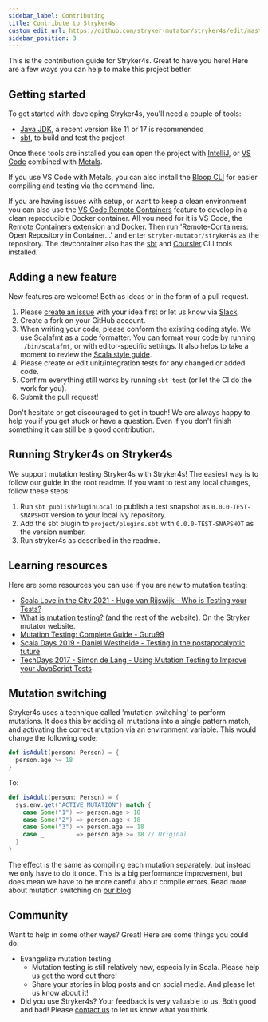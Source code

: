 ```yaml
---
sidebar_label: Contributing
title: Contribute to Stryker4s
custom_edit_url: https://github.com/stryker-mutator/stryker4s/edit/master/docs/contributing.md
sidebar_position: 3
---
```


This is the contribution guide for Stryker4s. Great to have you here! Here are a few ways you can help to make this project better.

## Getting started

To get started with developing Stryker4s, you'll need a couple of tools:

- [Java JDK](https://openjdk.java.net/), a recent version like 11 or 17 is recommended
- [sbt](https://www.scala-sbt.org/), to build and test the project

Once these tools are installed you can open the project with [IntelliJ](https://www.jetbrains.com/idea/), or [VS Code](https://code.visualstudio.com/) combined with [Metals](https://scalameta.org/metals/).

If you use VS Code with Metals, you can also install the [Bloop CLI](https://scalacenter.github.io/bloop/) for easier compiling and testing via the command-line.

If you are having issues with setup, or want to keep a clean environment you can also use the [VS Code Remote Containers](https://code.visualstudio.com/docs/remote/containers) feature to develop in a clean reproducible Docker container. All you need for it is VS Code, the [Remote Containers extension](https://marketplace.visualstudio.com/items?itemName=ms-vscode-remote.remote-containers) and [Docker](https://www.docker.com/). Then run 'Remote-Containers: Open Repository in Container...' and enter `stryker-mutator/stryker4s` as the repository. The devcontainer also has the [sbt](https://www.scala-sbt.org/) and [Coursier](https://get-coursier.io/) CLI tools installed.

## Adding a new feature

New features are welcome! Both as ideas or in the form of a pull request.

1. Please [create an issue](https://github.com/stryker-mutator/stryker4s/issues/new) with your idea first or let us know via [Slack](https://join.slack.com/t/stryker-mutator/shared_invite/enQtOTUyMTYyNTg1NDQ0LTU4ODNmZDlmN2I3MmEyMTVhYjZlYmJkOThlNTY3NTM1M2QxYmM5YTM3ODQxYmJjY2YyYzllM2RkMmM1NjNjZjM).
2. Create a fork on your GitHub account.
3. When writing your code, please conform the existing coding style. We use Scalafmt as a code formatter. You can format your code by running `./bin/scalafmt`, or with editor-specific settings. It also helps to take a moment to review the [Scala style guide](https://docs.scala-lang.org/style/).
4. Please create or edit unit/integration tests for any changed or added code.
5. Confirm everything still works by running `sbt test` (or let the CI do the work for you).
6. Submit the pull request!

Don't hesitate or get discouraged to get in touch! We are always happy to help you if you get stuck or have a question. Even if you don't finish something it can still be a good contribution.

## Running Stryker4s on Stryker4s

We support mutation testing Stryker4s with Stryker4s! The easiest way is to follow our guide in the root readme. If you want to test any local changes, follow these steps:

1. Run `sbt publishPluginLocal` to publish a test snapshot as `0.0.0-TEST-SNAPSHOT` version to your local ivy repository.
2. Add the sbt plugin to `project/plugins.sbt` with `0.0.0-TEST-SNAPSHOT` as the version number.
3. Run stryker4s as described in the readme.

## Learning resources

Here are some resources you can use if you are new to mutation testing:

- [Scala Love in the City 2021 - Hugo van Rijswijk - Who is Testing your Tests?](https://youtu.be/Vq9eqZzblfg)
- [What is mutation testing?](https://stryker-mutator.io/) (and the rest of the website). On the Stryker mutator website.
- [Mutation Testing: Complete Guide - Guru99](https://www.guru99.com/mutation-testing.html)
- [Scala Days 2019 - Daniel Westheide - Testing in the postapocalyptic future](https://portal.klewel.com/watch/webcast/scala-days-2019/talk/18/)
- [TechDays 2017 - Simon de Lang - Using Mutation Testing to Improve your JavaScript Tests](https://youtu.be/ba_86FlRiKg)

## Mutation switching

Stryker4s uses a technique called 'mutation switching' to perform mutations. It does this by adding all mutations into a single pattern match, and activating the correct mutation via an environment variable. This would change the following code:

```scala
def isAdult(person: Person) = {
  person.age >= 18
}
```

To:

```scala
def isAdult(person: Person) = {
  sys.env.get("ACTIVE_MUTATION") match {
    case Some("1") => person.age > 18
    case Some("2") => person.age < 18
    case Some("3") => person.age == 18
    case _         => person.age >= 18 // Original
  }
}
```

The effect is the same as compiling each mutation separately, but instead we only have to do it once. This is a big performance improvement, but does mean we have to be more careful about compile errors. Read more about mutation switching on [our blog](https://stryker-mutator.io/blog/mutation-switching/)

## Community

Want to help in some other ways? Great! Here are some things you could do:

- Evangelize mutation testing
  - Mutation testing is still relatively new, especially in Scala. Please help us get the word out there!
  - Share your stories in blog posts and on social media. And please let us know about it!
- Did you use Stryker4s? Your feedback is very valuable to us. Both good and bad! Please [contact us](https://join.slack.com/t/stryker-mutator/shared_invite/enQtOTUyMTYyNTg1NDQ0LTU4ODNmZDlmN2I3MmEyMTVhYjZlYmJkOThlNTY3NTM1M2QxYmM5YTM3ODQxYmJjY2YyYzllM2RkMmM1NjNjZjM) to let us know what you think.
